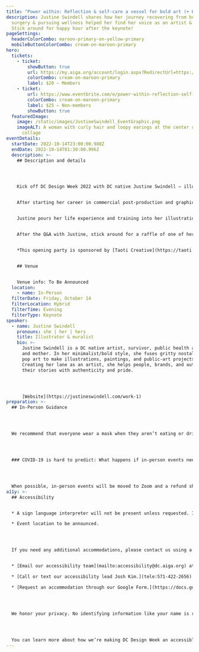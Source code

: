 ```yaml
---
title: "Power within: Reflection & self-care a vessel for bold art (+ Happy Hour)"
description: Justine Swindell shares how her journey recovering from heart
  surgery & pursuing wellness helped her find her voice as an artist & designer.
  Stick around for happy hour after the keynote!
pageSettings:
  headerColorCombo: maroon-primary-on-yellow-primary
  mobileButtonColorCombo: cream-on-maroon-primary
hero:
  tickets:
    - ticket:
        showButton: true
        url: https://my.aiga.org/account/login.aspx?RedirectUrl=https://ikit.aiga.org/ikit_national_util/ikit-national-util-sso-redirect/?state=https%3A%2F%2Fdc.aiga.org%2Fevent%2Fpower-within-reflection-self-care-a-vessel-for-bold-art-happy-hour%2F%3Fredirect_source%3Deventbrite_register
        colorCombo: cream-on-maroon-primary
        label: $20 — Members
    - ticket:
        url: https://www.eventbrite.com/e/power-within-reflection-self-care-a-vessel-for-bold-art-happy-hour-tickets-425544875177
        colorCombo: cream-on-maroon-primary
        label: $25 — Non-members
        showButton: true
  featuredImage:
    image: /static/images/JustineSwindell_EventGraphic.png
    imageALT: A woman with curly hair and loopy earings at the center of a colorful
      collage
eventDetails:
  startDate: 2022-10-14T23:00:00.980Z
  endDate: 2022-10-14T01:30:00.996Z
  description: >-
    ## Description and details




    Kick off DC Design Week 2022 with DC native Justine Swindell — illustrator, muralist, survivor, public health advocate, and mother — as she discusses how the intersection of well-being, our personal stories, and design can better connect us to our artistic approach and audience. Justine’s journey recovering from heart surgery and her pursuit of wellness has helped her find her own voice as an artist and designer.


    After starting her career in commercial post-production and graphic design, Justine’s formative experiences inspired her to obtain an M.A. in Sociology and dedicate more than ten years to improving  outcomes for vulnerable populations


    Justine pours her life experience and training into her illustrations, paintings, and public art projects, fusing gritty nostalgia with pop art to creator her bold, minimalistic style. Creating her lane as an artist, she helps people, brands, and authors—especially those who are underrepresented—tell their stories with authenticity and pride.


    After the Q&A with Justine, stick around for a raffle of one of her framed illustrations, eat and drink with your fellow creatives, and celebrate the start to DC Design Week.


    *This opening party is sponsored by [Taoti Creative](https://taoti.com/).*


    ## Venue


    Venue info: To Be Announced
  location:
    - name: In-Person
  filterDate: Friday, October 14
  filterLocation: Hybrid
  filterTime: Evening
  filterType: Keynote
speaker:
  - name: Justine Swindell
    pronouns: she | her | hers
    title: Illustrator & muralist
    bio: >-
      Justine Swindell is a DC native artist, survivor, public health advocate,
      and mother. In her minimalist/bold style, she fuses gritty nostalgia with
      pop art to make illustrations, paintings, and public-art projects.
      Creating her lane as an artist, she helps people, brands, and authors tell
      their stories with authenticity and pride.




      [Website](https://justineswindell.com/work-1)
preparation: >-
  ## In-Person Guidance




  We recommend that everyone wear a mask when they aren’t eating or drinking.




  ### COVID-19 is hard to predict: What happens if in-person events need to be canceled?




  When possible, in-person events will be moved to Zoom and a refund should not be expected. If an event is canceled in its entirety, a refund will be issued. In either scenario you will be notified immediately.
a11y: >-
  ## Accessibility


  * A sign language interpreter will not be present unless requested. If requested, we will do our best to employ a sign language interpreter for the event.

  * Event location to be announced.




  If you need any additional accommodations, please contact us using a method that works best for you:


  * [Email our accessibility team](mailto:accessibility@dc.aiga.org) at accessibility@dc.aiga.org.

  * [Call or text our accessibility lead Josh Kim.](tele:571-422-2656)

  * [Request an accommodation through our Google Form.](https://docs.google.com/forms/d/e/1FAIpQLSe2l-FrPiSaZxPjIAOUadYn3axaz6SyloV42CWg-HF65TTy1w/viewform)




  We honor your privacy. No identifying information like your name is required to request an accommodation, and all details will be deleted once completed.




  You can learn more about how we’re making DC Design Week an accessible experience by visiting our [accessibility statement](http://localhost:8080/accessibility/).
---
```

